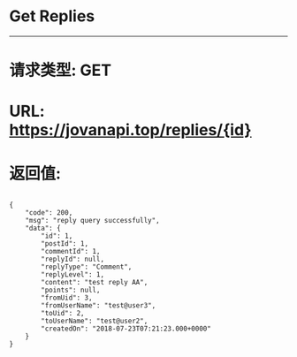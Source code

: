 # Get Replies
---
# 请求类型: GET
# URL: https://jovanapi.top/replies/{id}
# 返回值:
<pre><code>
{
    "code": 200,
    "msg": "reply query successfully",
    "data": {
        "id": 1,
        "postId": 1,
        "commentId": 1,
        "replyId": null,
        "replyType": "Comment",
        "replyLevel": 1,
        "content": "test reply AA",
        "points": null,
        "fromUid": 3,
        "fromUserName": "test@user3",
        "toUid": 2,
        "toUserName": "test@user2",
        "createdOn": "2018-07-23T07:21:23.000+0000"
    }
}
</code></pre>
